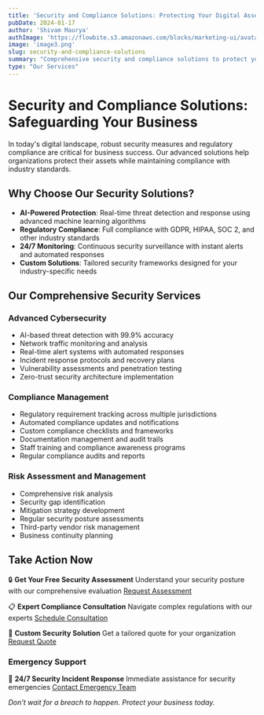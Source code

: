 ```yaml
---
title: 'Security and Compliance Solutions: Protecting Your Digital Assets'
pubDate: 2024-01-17
author: 'Shivam Maurya'
authImage: 'https://flowbite.s3.amazonaws.com/blocks/marketing-ui/avatars/bonnie-green.png'
image: 'image3.png'
slug: security-and-compliance-solutions
summary: "Comprehensive security and compliance solutions to protect your business from digital threats while ensuring regulatory compliance."
type: "Our Services"
---
```


# Security and Compliance Solutions: Safeguarding Your Business

In today's digital landscape, robust security measures and regulatory compliance are critical for business success. Our advanced solutions help organizations protect their assets while maintaining compliance with industry standards.

## Why Choose Our Security Solutions?

- **AI-Powered Protection**: Real-time threat detection and response using advanced machine learning algorithms
- **Regulatory Compliance**: Full compliance with GDPR, HIPAA, SOC 2, and other industry standards
- **24/7 Monitoring**: Continuous security surveillance with instant alerts and automated responses
- **Custom Solutions**: Tailored security frameworks designed for your industry-specific needs

## Our Comprehensive Security Services

### Advanced Cybersecurity
- AI-based threat detection with 99.9% accuracy
- Network traffic monitoring and analysis
- Real-time alert systems with automated responses
- Incident response protocols and recovery plans
- Vulnerability assessments and penetration testing
- Zero-trust security architecture implementation

### Compliance Management
- Regulatory requirement tracking across multiple jurisdictions
- Automated compliance updates and notifications
- Custom compliance checklists and frameworks
- Documentation management and audit trails
- Staff training and compliance awareness programs
- Regular compliance audits and reports

### Risk Assessment and Management
- Comprehensive risk analysis
- Security gap identification
- Mitigation strategy development
- Regular security posture assessments
- Third-party vendor risk management
- Business continuity planning

## Take Action Now

🔒 **Get Your Free Security Assessment**
Understand your security posture with our comprehensive evaluation
[Request Assessment](#) 

📋 **Expert Compliance Consultation**
Navigate complex regulations with our experts
[Schedule Consultation](#)

💼 **Custom Security Solution**
Get a tailored quote for your organization
[Request Quote](#)

### Emergency Support
🚨 **24/7 Security Incident Response**
Immediate assistance for security emergencies
[Contact Emergency Team](#)

*Don't wait for a breach to happen. Protect your business today.*